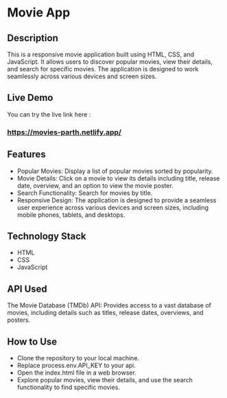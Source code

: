 # Movie App

## Description
This is a responsive movie application built using HTML, CSS, and JavaScript. It allows users to discover popular movies, view their details, and search for specific movies. The application is designed to work seamlessly across various devices and screen sizes.

## Live Demo
You can try the live link here :
### https://movies-parth.netlify.app/


## Features
- Popular Movies: Display a list of popular movies sorted by popularity.
- Movie Details: Click on a movie to view its details including title, release date, overview, and an option to view the movie poster.
- Search Functionality: Search for movies by title.
- Responsive Design: The application is designed to provide a seamless user experience across various devices and screen sizes, including mobile phones, tablets, and desktops.


## Technology Stack
- HTML
- CSS
- JavaScript

## API Used
The Movie Database (TMDb) API: Provides access to a vast database of movies, including details such as titles, release dates, overviews, and posters.

## How to Use
- Clone the repository to your local machine.
- Replace process.env.API_KEY to your api.
- Open the index.html file in a web browser.
- Explore popular movies, view their details, and use the search functionality to find specific movies.




